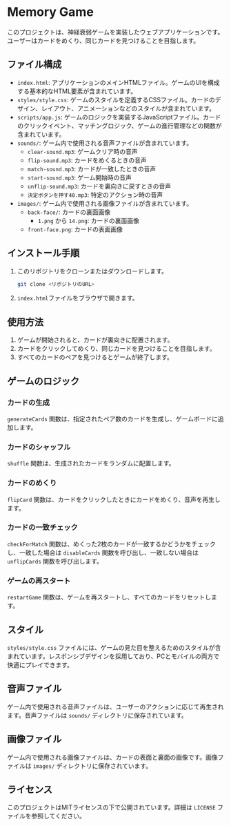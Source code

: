 # Memory Game

このプロジェクトは、神経衰弱ゲームを実装したウェブアプリケーションです。ユーザーはカードをめくり、同じカードを見つけることを目指します。

## ファイル構成

- `index.html`: アプリケーションのメインHTMLファイル。ゲームのUIを構成する基本的なHTML要素が含まれています。
- `styles/style.css`: ゲームのスタイルを定義するCSSファイル。カードのデザイン、レイアウト、アニメーションなどのスタイルが含まれています。
- `scripts/app.js`: ゲームのロジックを実装するJavaScriptファイル。カードのクリックイベント、マッチングロジック、ゲームの進行管理などの関数が含まれています。
- `sounds/`: ゲーム内で使用される音声ファイルが含まれています。
  - `clear-sound.mp3`: ゲームクリア時の音声
  - `flip-sound.mp3`: カードをめくるときの音声
  - `match-sound.mp3`: カードが一致したときの音声
  - `start-sound.mp3`: ゲーム開始時の音声
  - `unflip-sound.mp3`: カードを裏向きに戻すときの音声
  - `決定ボタンを押す40.mp3`: 特定のアクション時の音声
- `images/`: ゲーム内で使用される画像ファイルが含まれています。
  - `back-face/`: カードの裏面画像
    - `1.png` から `14.png`: カードの裏面画像
  - `front-face.png`: カードの表面画像

## インストール手順

1. このリポジトリをクローンまたはダウンロードします。
    ```sh
    git clone <リポジトリのURL>
    ```
2. `index.html`ファイルをブラウザで開きます。

## 使用方法

1. ゲームが開始されると、カードが裏向きに配置されます。
2. カードをクリックしてめくり、同じカードを見つけることを目指します。
3. すべてのカードのペアを見つけるとゲームが終了します。

## ゲームのロジック

### カードの生成

`generateCards` 関数は、指定されたペア数のカードを生成し、ゲームボードに追加します。

### カードのシャッフル

`shuffle` 関数は、生成されたカードをランダムに配置します。

### カードのめくり

`flipCard` 関数は、カードをクリックしたときにカードをめくり、音声を再生します。

### カードの一致チェック

`checkForMatch` 関数は、めくった2枚のカードが一致するかどうかをチェックし、一致した場合は `disableCards` 関数を呼び出し、一致しない場合は `unflipCards` 関数を呼び出します。

### ゲームの再スタート

`restartGame` 関数は、ゲームを再スタートし、すべてのカードをリセットします。

## スタイル

`styles/style.css` ファイルには、ゲームの見た目を整えるためのスタイルが含まれています。レスポンシブデザインを採用しており、PCとモバイルの両方で快適にプレイできます。

## 音声ファイル

ゲーム内で使用される音声ファイルは、ユーザーのアクションに応じて再生されます。音声ファイルは `sounds/` ディレクトリに保存されています。

## 画像ファイル

ゲーム内で使用される画像ファイルは、カードの表面と裏面の画像です。画像ファイルは `images/` ディレクトリに保存されています。

## ライセンス

このプロジェクトはMITライセンスの下で公開されています。詳細は `LICENSE` ファイルを参照してください。
